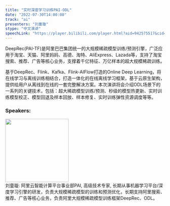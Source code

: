 ```yaml
---
title: "实时深度学习训练PAI-ODL"
date: "2022-07-30T14:00:00"
track: "ai"
presenters: "刘童璇"
stype: "中文演讲"
speechLink: "https://player.bilibili.com/player.html?aid=942575517&cid=817760221&page=1"
---
```

DeepRec(PAI-TF)是阿里巴巴集团统一的大规模稀疏模型训练/预测引擎，广泛应用于淘宝、天猫、阿里妈妈、高德、淘特、AliExpress、Lazada等，支持了淘宝搜索、推荐、广告等核心业务，支撑着千亿特征、万亿样本的超大规模稀疏训练。

基于DeepRec、Flink、Kafka、Flink-AIFlow打造的Online Deep Learning，将在线学习与离线训练相结合，打造一体化的在线离线学习框架，基于云原生架构，提供给用户从离线到在线的一套完整解决方案。本次演讲将会介绍ODL场景下的一系列的关键技术，包括：超大稀疏模型训练/预测、秒级的模型热更新、实时训练模型校正、模型回退及样本回放、样本修复、实时训练弹性资源调度等等。
 ### Speakers: 
 <img src="images/speaker/1056.png" width="200" /><br>刘童璇: 阿里云智能计算平台事业部PAI, 高级技术专家, 长期从事机器学习平台/深度学习引擎的研发，负责大规模稀疏模型的训练和预测优化，长期支持阿里搜索、推荐、广告等核心业务，负责阿里大规模稀疏模型训练框架DeepRec、ODL。

 